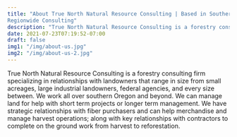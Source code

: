 ```yaml
---
title: "About True North Natural Resource Consulting | Based in Southern Oregon
Regionwide Consulting"
description: "True North Natural Resource Consulting is a forestry consulting firm specializing in relationships with landowners that range in size from small acreages, large industrial landowners, federal agencies, and every size between. Serving southern Oregon and beyond."
date: 2021-07-23T07:19:52-07:00
draft: false
img1: "/img/about-us.jpg"
img2: "/img/about-us-2.jpg"
---
```


True North Natural Resource Consulting is a forestry consulting firm specializing in relationships with landowners that range in size from small acreages, large industrial landowners, federal agencies, and every size between.  We work all over southern Oregon and beyond.  We can manage land for help with short term projects or longer term management.  We have strategic relationships with fiber purchasers and can help merchandise and manage harvest operations; along with key relationships with contractors to complete on the ground work from harvest to reforestation.